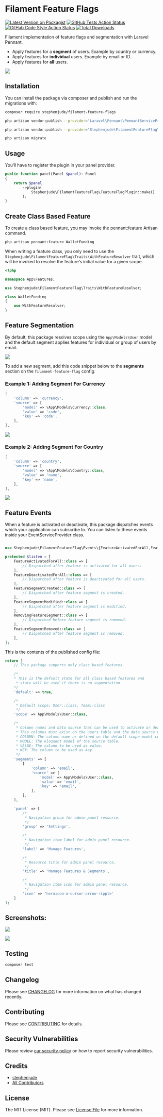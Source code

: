 # Filament Feature Flags

[![Latest Version on Packagist](https://img.shields.io/packagist/v/stephenjude/filament-feature-flags.svg?style=flat-square)](https://packagist.org/packages/stephenjude/filament-feature-flags)
[![GitHub Tests Action Status](https://img.shields.io/github/actions/workflow/status/stephenjude/filament-feature-flags/run-tests.yml?branch=main&label=tests&style=flat-square)](https://github.com/stephenjude/filament-feature-flags/actions?query=workflow%3Arun-tests+branch%3Amain)
[![GitHub Code Style Action Status](https://img.shields.io/github/actions/workflow/status/stephenjude/filament-feature-flags/fix-php-code-style-issues.yml?branch=main&label=code%20style&style=flat-square)](https://github.com/stephenjude/filament-feature-flags/actions?query=workflow%3A"Fix+PHP+code+style+issues"+branch%3Amain)
[![Total Downloads](https://img.shields.io/packagist/dt/stephenjude/filament-feature-flags.svg?style=flat-square)](https://packagist.org/packages/stephenjude/filament-feature-flags)

Filament implementation of feature flags and segmentation with Laravel Pennant.

- Apply features for a **segment** of users. Example by country or currency.
- Apply features for **individual** users. Example by email or ID.
- Apply features for **all** users.

![](./art/segments.png)

## Installation

You can install the package via composer and publish and run the migrations with:

```bash
composer require stephenjude/filament-feature-flags

php artisan vendor:publish --provider="Laravel\Pennant\PennantServiceProvider"

php artisan vendor:publish --provider="Stephenjude\FilamentFeatureFlag\FeatureFlagPluginServiceProvider"

php artisan migrate
```

## Usage

You'll have to register the plugin in your panel provider.

```php
public function panel(Panel $panel): Panel
{
    return $panel
        ->plugin(
            Stephenjude\FilamentFeatureFlag\FeatureFlagPlugin::make()
        );
}
```

## Create Class Based Feature

To create a class based feature, you may invoke the pennant:feature Artisan command.

```bash
php artisan pennant:feature WalletFunding
```

When writing a feature class, you only need to use the `Stephenjude\FilamentFeatureFlag\Traits\WithFeatureResolver`
trait, which will be invoked to resolve the feature's initial value for a given scope.

```php
<?php

namespace App\Features;

use Stephenjude\FilamentFeatureFlag\Traits\WithFeatureResolver;

class WalletFunding
{
    use WithFeatureResolver;
}
```

## Feature Segmentation 
By default, this package resolves scope using the `App\Models\User` model and the default segment applies features for individual or group of users by email.

![](./art/email.png)

To add a new segment, add this code snippet below to the **segments** section on the `filament-feature-flag` config:

### Example 1: Adding Segment For Currency
```php
[
    'column' => 'currency',
    'source' => [
        'model' => \App\Models\Currency::class,
        'value' => 'code',
        'key' => 'code',
    ],
],
```
![](./art/currency.png)

### Example 2: Adding Segment For Country
```php
[
    'column' => 'country',
    'source' => [
        'model' => \App\Models\Country::class,
        'value' => 'name',
        'key' => 'name',
    ],
],
```
![](./art/country.png)

## Feature Events

When a feature is activated or deactivate, this package dispatches events which your application can subscribe to. You
can listen to these events inside your EventServiceProvider class.

```php

use Stephenjude\FilamentFeatureFlag\Events\{FeatureActivatedForAll,FeatureDeactivatedForAll,FeatureSegmentCreated,FeatureSegmentModified,FeatureSegmentRemoved,RemovingFeatureSegment};

protected $listen = [
    FeatureActivatedForAll::class => [
        // Dispatched after feature is activated for all users.
    ],
    FeatureDeactivatedForAll::class => [
        // Dispatched after feature is deactivated for all users.
    ],
    FeatureSegmentCreated::class => [
        // Dispatched after feature segment is created.
    ],
    FeatureSegmentModified::class => [
        // Dispatched after feature segment is modified.
    ],
    RemovingFeatureSegment::class => [
        // Dispatched before feature segment is removed.
    ],
    FeatureSegmentRemoved::class => [
        // Dispatched after feature segment is removed.
    ],
];
```

This is the contents of the published config file:

```php
return [
    // This package supports only class based features.

    /*
    * This is the default state for all class based features and
     * state will be used if there is no segmentation.
    */
    'default' => true,

    /*
     * Default scope: User::class, Team::class
     */
    'scope' => App\Models\User::class,

    /*
     * Column names and data source that can be used to activate or deactivate for a segment of users.
     * This columns must exist on the users table and the data source must be a model.
     * COLUMN: The column name as defined on the default scope model config.
     * MODEL: The eloquent model of the source table.
     * VALUE: The column to be used as value.
     * KEY: The column to be used as key.
     */
    'segments' => [
        [
            'column' => 'email',
            'source' => [
                'model' => App\Models\User::class,
                'value' => 'email',
                'key' => 'email',
            ],
        ],
    ],

    'panel' => [
        /*
         * Navigation group for admin panel resource.
         */
        'group' => 'Settings',

        /*
         * Navigation item label for admin panel resource.
         */
        'label' => 'Manage Features',

        /*
         * Resource title for admin panel resource.
         */
        'title' => 'Manage Features & Segments',

        /*
         * Navigation item icon for admin panel resource.
         */
        'icon' => 'heroicon-o-cursor-arrow-ripple'
    ]
];
```

## Screenshots:

![](./art/activate.png)

![](./art/deactivate.png)

## Testing

```bash
composer test
```

## Changelog

Please see [CHANGELOG](CHANGELOG.md) for more information on what has changed recently.

## Contributing

Please see [CONTRIBUTING](CONTRIBUTING.md) for details.

## Security Vulnerabilities

Please review [our security policy](../../security/policy) on how to report security vulnerabilities.

## Credits

- [stephenjude](https://github.com/stephenjude)
- [All Contributors](../../contributors)

## License

The MIT License (MIT). Please see [License File](LICENSE.md) for more information.
